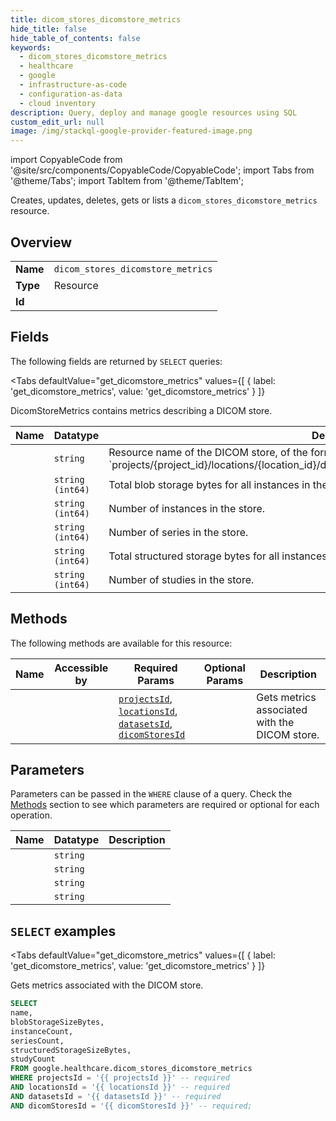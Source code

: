```yaml
--- 
title: dicom_stores_dicomstore_metrics
hide_title: false
hide_table_of_contents: false
keywords:
  - dicom_stores_dicomstore_metrics
  - healthcare
  - google
  - infrastructure-as-code
  - configuration-as-data
  - cloud inventory
description: Query, deploy and manage google resources using SQL
custom_edit_url: null
image: /img/stackql-google-provider-featured-image.png
---
```


import CopyableCode from '@site/src/components/CopyableCode/CopyableCode';
import Tabs from '@theme/Tabs';
import TabItem from '@theme/TabItem';

Creates, updates, deletes, gets or lists a <code>dicom_stores_dicomstore_metrics</code> resource.

## Overview
<table><tbody>
<tr><td><b>Name</b></td><td><code>dicom_stores_dicomstore_metrics</code></td></tr>
<tr><td><b>Type</b></td><td>Resource</td></tr>
<tr><td><b>Id</b></td><td><CopyableCode code="google.healthcare.dicom_stores_dicomstore_metrics" /></td></tr>
</tbody></table>

## Fields

The following fields are returned by `SELECT` queries:

<Tabs
    defaultValue="get_dicomstore_metrics"
    values={[
        { label: 'get_dicomstore_metrics', value: 'get_dicomstore_metrics' }
    ]}
>
<TabItem value="get_dicomstore_metrics">

DicomStoreMetrics contains metrics describing a DICOM store.

<table>
<thead>
    <tr>
    <th>Name</th>
    <th>Datatype</th>
    <th>Description</th>
    </tr>
</thead>
<tbody>
<tr>
    <td><CopyableCode code="name" /></td>
    <td><code>string</code></td>
    <td>Resource name of the DICOM store, of the form `projects/&#123;project_id&#125;/locations/&#123;location_id&#125;/datasets/&#123;dataset_id&#125;/dicomStores/&#123;dicom_store_id&#125;`.</td>
</tr>
<tr>
    <td><CopyableCode code="blobStorageSizeBytes" /></td>
    <td><code>string (int64)</code></td>
    <td>Total blob storage bytes for all instances in the store.</td>
</tr>
<tr>
    <td><CopyableCode code="instanceCount" /></td>
    <td><code>string (int64)</code></td>
    <td>Number of instances in the store.</td>
</tr>
<tr>
    <td><CopyableCode code="seriesCount" /></td>
    <td><code>string (int64)</code></td>
    <td>Number of series in the store.</td>
</tr>
<tr>
    <td><CopyableCode code="structuredStorageSizeBytes" /></td>
    <td><code>string (int64)</code></td>
    <td>Total structured storage bytes for all instances in the store.</td>
</tr>
<tr>
    <td><CopyableCode code="studyCount" /></td>
    <td><code>string (int64)</code></td>
    <td>Number of studies in the store.</td>
</tr>
</tbody>
</table>
</TabItem>
</Tabs>

## Methods

The following methods are available for this resource:

<table>
<thead>
    <tr>
    <th>Name</th>
    <th>Accessible by</th>
    <th>Required Params</th>
    <th>Optional Params</th>
    <th>Description</th>
    </tr>
</thead>
<tbody>
<tr>
    <td><a href="#get_dicomstore_metrics"><CopyableCode code="get_dicomstore_metrics" /></a></td>
    <td><CopyableCode code="select" /></td>
    <td><a href="#parameter-projectsId"><code>projectsId</code></a>, <a href="#parameter-locationsId"><code>locationsId</code></a>, <a href="#parameter-datasetsId"><code>datasetsId</code></a>, <a href="#parameter-dicomStoresId"><code>dicomStoresId</code></a></td>
    <td></td>
    <td>Gets metrics associated with the DICOM store.</td>
</tr>
</tbody>
</table>

## Parameters

Parameters can be passed in the `WHERE` clause of a query. Check the [Methods](#methods) section to see which parameters are required or optional for each operation.

<table>
<thead>
    <tr>
    <th>Name</th>
    <th>Datatype</th>
    <th>Description</th>
    </tr>
</thead>
<tbody>
<tr id="parameter-datasetsId">
    <td><CopyableCode code="datasetsId" /></td>
    <td><code>string</code></td>
    <td></td>
</tr>
<tr id="parameter-dicomStoresId">
    <td><CopyableCode code="dicomStoresId" /></td>
    <td><code>string</code></td>
    <td></td>
</tr>
<tr id="parameter-locationsId">
    <td><CopyableCode code="locationsId" /></td>
    <td><code>string</code></td>
    <td></td>
</tr>
<tr id="parameter-projectsId">
    <td><CopyableCode code="projectsId" /></td>
    <td><code>string</code></td>
    <td></td>
</tr>
</tbody>
</table>

## `SELECT` examples

<Tabs
    defaultValue="get_dicomstore_metrics"
    values={[
        { label: 'get_dicomstore_metrics', value: 'get_dicomstore_metrics' }
    ]}
>
<TabItem value="get_dicomstore_metrics">

Gets metrics associated with the DICOM store.

```sql
SELECT
name,
blobStorageSizeBytes,
instanceCount,
seriesCount,
structuredStorageSizeBytes,
studyCount
FROM google.healthcare.dicom_stores_dicomstore_metrics
WHERE projectsId = '{{ projectsId }}' -- required
AND locationsId = '{{ locationsId }}' -- required
AND datasetsId = '{{ datasetsId }}' -- required
AND dicomStoresId = '{{ dicomStoresId }}' -- required;
```
</TabItem>
</Tabs>
